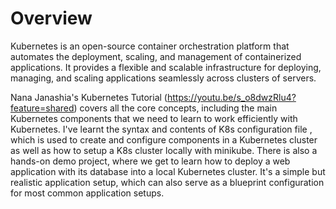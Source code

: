 # Overview

Kubernetes is an open-source container orchestration platform that automates the deployment, scaling, and management of containerized applications. It provides a flexible and scalable infrastructure for deploying, managing, and scaling applications seamlessly across clusters of servers.

Nana Janashia's Kubernetes Tutorial (https://youtu.be/s_o8dwzRlu4?feature=shared) covers all the core concepts, including the main Kubernetes components that we need to learn to work efficiently with Kubernetes. I've learnt the syntax and contents of K8s configuration file , which is used to create and configure components in a Kubernetes cluster as well as how to setup a K8s cluster locally with minikube. There is also a hands-on demo project, where we get to learn how to deploy a web application with its database into a local Kubernetes cluster. It's a simple but realistic application setup, which can also serve as a blueprint configuration for most common application setups.
